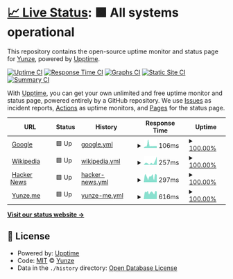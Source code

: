 # [📈 Live Status](https://myzWILLmake.github.io/upptime): <!--live status--> **🟩 All systems operational**

This repository contains the open-source uptime monitor and status page for [Yunze](https://yunze.me), powered by [Upptime](https://github.com/upptime/upptime).

[![Uptime CI](https://github.com/myzWILLmake/upptime/workflows/Uptime%20CI/badge.svg)](https://github.com/myzWILLmake/upptime/actions?query=workflow%3A%22Uptime+CI%22)
[![Response Time CI](https://github.com/myzWILLmake/upptime/workflows/Response%20Time%20CI/badge.svg)](https://github.com/myzWILLmake/upptime/actions?query=workflow%3A%22Response+Time+CI%22)
[![Graphs CI](https://github.com/myzWILLmake/upptime/workflows/Graphs%20CI/badge.svg)](https://github.com/myzWILLmake/upptime/actions?query=workflow%3A%22Graphs+CI%22)
[![Static Site CI](https://github.com/myzWILLmake/upptime/workflows/Static%20Site%20CI/badge.svg)](https://github.com/myzWILLmake/upptime/actions?query=workflow%3A%22Static+Site+CI%22)
[![Summary CI](https://github.com/myzWILLmake/upptime/workflows/Summary%20CI/badge.svg)](https://github.com/myzWILLmake/upptime/actions?query=workflow%3A%22Summary+CI%22)

With [Upptime](https://upptime.js.org), you can get your own unlimited and free uptime monitor and status page, powered entirely by a GitHub repository. We use [Issues](https://github.com/myzWILLmake/upptime/issues) as incident reports, [Actions](https://github.com/myzWILLmake/upptime/actions) as uptime monitors, and [Pages](https://myzWILLmake.github.io/upptime) for the status page.

<!--start: status pages-->
<!-- This summary is generated by Upptime (https://github.com/upptime/upptime) -->
<!-- Do not edit this manually, your changes will be overwritten -->
<!-- prettier-ignore -->
| URL | Status | History | Response Time | Uptime |
| --- | ------ | ------- | ------------- | ------ |
| <img alt="" src="https://icons.duckduckgo.com/ip3/www.google.com.ico" height="13"> [Google](https://www.google.com) | 🟩 Up | [google.yml](https://github.com/myzWILLmake/upptime/commits/HEAD/history/google.yml) | <details><summary><img alt="Response time graph" src="./graphs/google/response-time-week.png" height="20"> 106ms</summary><br><a href="https://myzWILLmake.github.io/upptime/history/google"><img alt="Response time 108" src="https://img.shields.io/endpoint?url=https%3A%2F%2Fraw.githubusercontent.com%2FmyzWILLmake%2Fupptime%2FHEAD%2Fapi%2Fgoogle%2Fresponse-time.json"></a><br><a href="https://myzWILLmake.github.io/upptime/history/google"><img alt="24-hour response time 75" src="https://img.shields.io/endpoint?url=https%3A%2F%2Fraw.githubusercontent.com%2FmyzWILLmake%2Fupptime%2FHEAD%2Fapi%2Fgoogle%2Fresponse-time-day.json"></a><br><a href="https://myzWILLmake.github.io/upptime/history/google"><img alt="7-day response time 106" src="https://img.shields.io/endpoint?url=https%3A%2F%2Fraw.githubusercontent.com%2FmyzWILLmake%2Fupptime%2FHEAD%2Fapi%2Fgoogle%2Fresponse-time-week.json"></a><br><a href="https://myzWILLmake.github.io/upptime/history/google"><img alt="30-day response time 94" src="https://img.shields.io/endpoint?url=https%3A%2F%2Fraw.githubusercontent.com%2FmyzWILLmake%2Fupptime%2FHEAD%2Fapi%2Fgoogle%2Fresponse-time-month.json"></a><br><a href="https://myzWILLmake.github.io/upptime/history/google"><img alt="1-year response time 110" src="https://img.shields.io/endpoint?url=https%3A%2F%2Fraw.githubusercontent.com%2FmyzWILLmake%2Fupptime%2FHEAD%2Fapi%2Fgoogle%2Fresponse-time-year.json"></a></details> | <details><summary><a href="https://myzWILLmake.github.io/upptime/history/google">100.00%</a></summary><a href="https://myzWILLmake.github.io/upptime/history/google"><img alt="All-time uptime 100.00%" src="https://img.shields.io/endpoint?url=https%3A%2F%2Fraw.githubusercontent.com%2FmyzWILLmake%2Fupptime%2FHEAD%2Fapi%2Fgoogle%2Fuptime.json"></a><br><a href="https://myzWILLmake.github.io/upptime/history/google"><img alt="24-hour uptime 100.00%" src="https://img.shields.io/endpoint?url=https%3A%2F%2Fraw.githubusercontent.com%2FmyzWILLmake%2Fupptime%2FHEAD%2Fapi%2Fgoogle%2Fuptime-day.json"></a><br><a href="https://myzWILLmake.github.io/upptime/history/google"><img alt="7-day uptime 100.00%" src="https://img.shields.io/endpoint?url=https%3A%2F%2Fraw.githubusercontent.com%2FmyzWILLmake%2Fupptime%2FHEAD%2Fapi%2Fgoogle%2Fuptime-week.json"></a><br><a href="https://myzWILLmake.github.io/upptime/history/google"><img alt="30-day uptime 100.00%" src="https://img.shields.io/endpoint?url=https%3A%2F%2Fraw.githubusercontent.com%2FmyzWILLmake%2Fupptime%2FHEAD%2Fapi%2Fgoogle%2Fuptime-month.json"></a><br><a href="https://myzWILLmake.github.io/upptime/history/google"><img alt="1-year uptime 100.00%" src="https://img.shields.io/endpoint?url=https%3A%2F%2Fraw.githubusercontent.com%2FmyzWILLmake%2Fupptime%2FHEAD%2Fapi%2Fgoogle%2Fuptime-year.json"></a></details>
| <img alt="" src="https://icons.duckduckgo.com/ip3/en.wikipedia.org.ico" height="13"> [Wikipedia](https://en.wikipedia.org) | 🟩 Up | [wikipedia.yml](https://github.com/myzWILLmake/upptime/commits/HEAD/history/wikipedia.yml) | <details><summary><img alt="Response time graph" src="./graphs/wikipedia/response-time-week.png" height="20"> 257ms</summary><br><a href="https://myzWILLmake.github.io/upptime/history/wikipedia"><img alt="Response time 214" src="https://img.shields.io/endpoint?url=https%3A%2F%2Fraw.githubusercontent.com%2FmyzWILLmake%2Fupptime%2FHEAD%2Fapi%2Fwikipedia%2Fresponse-time.json"></a><br><a href="https://myzWILLmake.github.io/upptime/history/wikipedia"><img alt="24-hour response time 842" src="https://img.shields.io/endpoint?url=https%3A%2F%2Fraw.githubusercontent.com%2FmyzWILLmake%2Fupptime%2FHEAD%2Fapi%2Fwikipedia%2Fresponse-time-day.json"></a><br><a href="https://myzWILLmake.github.io/upptime/history/wikipedia"><img alt="7-day response time 257" src="https://img.shields.io/endpoint?url=https%3A%2F%2Fraw.githubusercontent.com%2FmyzWILLmake%2Fupptime%2FHEAD%2Fapi%2Fwikipedia%2Fresponse-time-week.json"></a><br><a href="https://myzWILLmake.github.io/upptime/history/wikipedia"><img alt="30-day response time 184" src="https://img.shields.io/endpoint?url=https%3A%2F%2Fraw.githubusercontent.com%2FmyzWILLmake%2Fupptime%2FHEAD%2Fapi%2Fwikipedia%2Fresponse-time-month.json"></a><br><a href="https://myzWILLmake.github.io/upptime/history/wikipedia"><img alt="1-year response time 206" src="https://img.shields.io/endpoint?url=https%3A%2F%2Fraw.githubusercontent.com%2FmyzWILLmake%2Fupptime%2FHEAD%2Fapi%2Fwikipedia%2Fresponse-time-year.json"></a></details> | <details><summary><a href="https://myzWILLmake.github.io/upptime/history/wikipedia">100.00%</a></summary><a href="https://myzWILLmake.github.io/upptime/history/wikipedia"><img alt="All-time uptime 100.00%" src="https://img.shields.io/endpoint?url=https%3A%2F%2Fraw.githubusercontent.com%2FmyzWILLmake%2Fupptime%2FHEAD%2Fapi%2Fwikipedia%2Fuptime.json"></a><br><a href="https://myzWILLmake.github.io/upptime/history/wikipedia"><img alt="24-hour uptime 100.00%" src="https://img.shields.io/endpoint?url=https%3A%2F%2Fraw.githubusercontent.com%2FmyzWILLmake%2Fupptime%2FHEAD%2Fapi%2Fwikipedia%2Fuptime-day.json"></a><br><a href="https://myzWILLmake.github.io/upptime/history/wikipedia"><img alt="7-day uptime 100.00%" src="https://img.shields.io/endpoint?url=https%3A%2F%2Fraw.githubusercontent.com%2FmyzWILLmake%2Fupptime%2FHEAD%2Fapi%2Fwikipedia%2Fuptime-week.json"></a><br><a href="https://myzWILLmake.github.io/upptime/history/wikipedia"><img alt="30-day uptime 100.00%" src="https://img.shields.io/endpoint?url=https%3A%2F%2Fraw.githubusercontent.com%2FmyzWILLmake%2Fupptime%2FHEAD%2Fapi%2Fwikipedia%2Fuptime-month.json"></a><br><a href="https://myzWILLmake.github.io/upptime/history/wikipedia"><img alt="1-year uptime 100.00%" src="https://img.shields.io/endpoint?url=https%3A%2F%2Fraw.githubusercontent.com%2FmyzWILLmake%2Fupptime%2FHEAD%2Fapi%2Fwikipedia%2Fuptime-year.json"></a></details>
| <img alt="" src="https://icons.duckduckgo.com/ip3/news.ycombinator.com.ico" height="13"> [Hacker News](https://news.ycombinator.com) | 🟩 Up | [hacker-news.yml](https://github.com/myzWILLmake/upptime/commits/HEAD/history/hacker-news.yml) | <details><summary><img alt="Response time graph" src="./graphs/hacker-news/response-time-week.png" height="20"> 297ms</summary><br><a href="https://myzWILLmake.github.io/upptime/history/hacker-news"><img alt="Response time 367" src="https://img.shields.io/endpoint?url=https%3A%2F%2Fraw.githubusercontent.com%2FmyzWILLmake%2Fupptime%2FHEAD%2Fapi%2Fhacker-news%2Fresponse-time.json"></a><br><a href="https://myzWILLmake.github.io/upptime/history/hacker-news"><img alt="24-hour response time 374" src="https://img.shields.io/endpoint?url=https%3A%2F%2Fraw.githubusercontent.com%2FmyzWILLmake%2Fupptime%2FHEAD%2Fapi%2Fhacker-news%2Fresponse-time-day.json"></a><br><a href="https://myzWILLmake.github.io/upptime/history/hacker-news"><img alt="7-day response time 297" src="https://img.shields.io/endpoint?url=https%3A%2F%2Fraw.githubusercontent.com%2FmyzWILLmake%2Fupptime%2FHEAD%2Fapi%2Fhacker-news%2Fresponse-time-week.json"></a><br><a href="https://myzWILLmake.github.io/upptime/history/hacker-news"><img alt="30-day response time 262" src="https://img.shields.io/endpoint?url=https%3A%2F%2Fraw.githubusercontent.com%2FmyzWILLmake%2Fupptime%2FHEAD%2Fapi%2Fhacker-news%2Fresponse-time-month.json"></a><br><a href="https://myzWILLmake.github.io/upptime/history/hacker-news"><img alt="1-year response time 388" src="https://img.shields.io/endpoint?url=https%3A%2F%2Fraw.githubusercontent.com%2FmyzWILLmake%2Fupptime%2FHEAD%2Fapi%2Fhacker-news%2Fresponse-time-year.json"></a></details> | <details><summary><a href="https://myzWILLmake.github.io/upptime/history/hacker-news">100.00%</a></summary><a href="https://myzWILLmake.github.io/upptime/history/hacker-news"><img alt="All-time uptime 99.94%" src="https://img.shields.io/endpoint?url=https%3A%2F%2Fraw.githubusercontent.com%2FmyzWILLmake%2Fupptime%2FHEAD%2Fapi%2Fhacker-news%2Fuptime.json"></a><br><a href="https://myzWILLmake.github.io/upptime/history/hacker-news"><img alt="24-hour uptime 100.00%" src="https://img.shields.io/endpoint?url=https%3A%2F%2Fraw.githubusercontent.com%2FmyzWILLmake%2Fupptime%2FHEAD%2Fapi%2Fhacker-news%2Fuptime-day.json"></a><br><a href="https://myzWILLmake.github.io/upptime/history/hacker-news"><img alt="7-day uptime 100.00%" src="https://img.shields.io/endpoint?url=https%3A%2F%2Fraw.githubusercontent.com%2FmyzWILLmake%2Fupptime%2FHEAD%2Fapi%2Fhacker-news%2Fuptime-week.json"></a><br><a href="https://myzWILLmake.github.io/upptime/history/hacker-news"><img alt="30-day uptime 99.64%" src="https://img.shields.io/endpoint?url=https%3A%2F%2Fraw.githubusercontent.com%2FmyzWILLmake%2Fupptime%2FHEAD%2Fapi%2Fhacker-news%2Fuptime-month.json"></a><br><a href="https://myzWILLmake.github.io/upptime/history/hacker-news"><img alt="1-year uptime 99.88%" src="https://img.shields.io/endpoint?url=https%3A%2F%2Fraw.githubusercontent.com%2FmyzWILLmake%2Fupptime%2FHEAD%2Fapi%2Fhacker-news%2Fuptime-year.json"></a></details>
| <img alt="" src="https://icons.duckduckgo.com/ip3/yunze.me.ico" height="13"> [Yunze.me](https://yunze.me) | 🟩 Up | [yunze-me.yml](https://github.com/myzWILLmake/upptime/commits/HEAD/history/yunze-me.yml) | <details><summary><img alt="Response time graph" src="./graphs/yunze-me/response-time-week.png" height="20"> 616ms</summary><br><a href="https://myzWILLmake.github.io/upptime/history/yunze-me"><img alt="Response time 833" src="https://img.shields.io/endpoint?url=https%3A%2F%2Fraw.githubusercontent.com%2FmyzWILLmake%2Fupptime%2FHEAD%2Fapi%2Fyunze-me%2Fresponse-time.json"></a><br><a href="https://myzWILLmake.github.io/upptime/history/yunze-me"><img alt="24-hour response time 682" src="https://img.shields.io/endpoint?url=https%3A%2F%2Fraw.githubusercontent.com%2FmyzWILLmake%2Fupptime%2FHEAD%2Fapi%2Fyunze-me%2Fresponse-time-day.json"></a><br><a href="https://myzWILLmake.github.io/upptime/history/yunze-me"><img alt="7-day response time 616" src="https://img.shields.io/endpoint?url=https%3A%2F%2Fraw.githubusercontent.com%2FmyzWILLmake%2Fupptime%2FHEAD%2Fapi%2Fyunze-me%2Fresponse-time-week.json"></a><br><a href="https://myzWILLmake.github.io/upptime/history/yunze-me"><img alt="30-day response time 787" src="https://img.shields.io/endpoint?url=https%3A%2F%2Fraw.githubusercontent.com%2FmyzWILLmake%2Fupptime%2FHEAD%2Fapi%2Fyunze-me%2Fresponse-time-month.json"></a><br><a href="https://myzWILLmake.github.io/upptime/history/yunze-me"><img alt="1-year response time 703" src="https://img.shields.io/endpoint?url=https%3A%2F%2Fraw.githubusercontent.com%2FmyzWILLmake%2Fupptime%2FHEAD%2Fapi%2Fyunze-me%2Fresponse-time-year.json"></a></details> | <details><summary><a href="https://myzWILLmake.github.io/upptime/history/yunze-me">100.00%</a></summary><a href="https://myzWILLmake.github.io/upptime/history/yunze-me"><img alt="All-time uptime 36.38%" src="https://img.shields.io/endpoint?url=https%3A%2F%2Fraw.githubusercontent.com%2FmyzWILLmake%2Fupptime%2FHEAD%2Fapi%2Fyunze-me%2Fuptime.json"></a><br><a href="https://myzWILLmake.github.io/upptime/history/yunze-me"><img alt="24-hour uptime 100.00%" src="https://img.shields.io/endpoint?url=https%3A%2F%2Fraw.githubusercontent.com%2FmyzWILLmake%2Fupptime%2FHEAD%2Fapi%2Fyunze-me%2Fuptime-day.json"></a><br><a href="https://myzWILLmake.github.io/upptime/history/yunze-me"><img alt="7-day uptime 100.00%" src="https://img.shields.io/endpoint?url=https%3A%2F%2Fraw.githubusercontent.com%2FmyzWILLmake%2Fupptime%2FHEAD%2Fapi%2Fyunze-me%2Fuptime-week.json"></a><br><a href="https://myzWILLmake.github.io/upptime/history/yunze-me"><img alt="30-day uptime 85.04%" src="https://img.shields.io/endpoint?url=https%3A%2F%2Fraw.githubusercontent.com%2FmyzWILLmake%2Fupptime%2FHEAD%2Fapi%2Fyunze-me%2Fuptime-month.json"></a><br><a href="https://myzWILLmake.github.io/upptime/history/yunze-me"><img alt="1-year uptime 16.70%" src="https://img.shields.io/endpoint?url=https%3A%2F%2Fraw.githubusercontent.com%2FmyzWILLmake%2Fupptime%2FHEAD%2Fapi%2Fyunze-me%2Fuptime-year.json"></a></details>

<!--end: status pages-->

[**Visit our status website →**](https://myzWILLmake.github.io/upptime)

## 📄 License

- Powered by: [Upptime](https://github.com/upptime/upptime)
- Code: [MIT](./LICENSE) © [Yunze](https://yunze.me)
- Data in the `./history` directory: [Open Database License](https://opendatacommons.org/licenses/odbl/1-0/)
